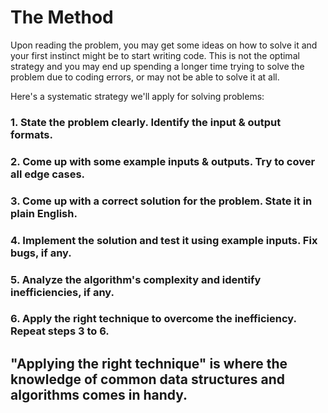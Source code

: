 # The Method
Upon reading the problem, you may get some ideas on how to solve it and your first instinct might be to start writing code. This is not the optimal strategy and you may end up spending a longer time trying to solve the problem due to coding errors, or may not be able to solve it at all.

Here's a systematic strategy we'll apply for solving problems:

### 1. State the problem clearly. Identify the input & output formats.
### 2. Come up with some example inputs & outputs. Try to cover all edge cases.
### 3. Come up with a correct solution for the problem. State it in plain English.
### 4. Implement the solution and test it using example inputs. Fix bugs, if any.
### 5. Analyze the algorithm's complexity and identify inefficiencies, if any.
### 6. Apply the right technique to overcome the inefficiency. Repeat steps 3 to 6.
## "Applying the right technique" is where the knowledge of common data structures and algorithms comes in handy.